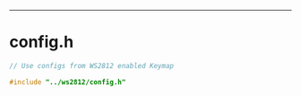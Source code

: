 

---

# config.h

```c
// Use configs from WS2812 enabled Keymap

#include "../ws2812/config.h"

```

